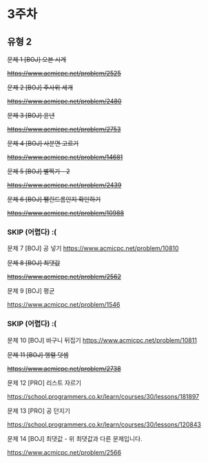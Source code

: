 # 3주차

## 유형 2
 
~~문제 1 [BOJ] 오븐 시계~~

~~https://www.acmicpc.net/problem/2525~~

~~문제 2 [BOJ] 주사위 세개~~

~~https://www.acmicpc.net/problem/2480~~

~~문제 3 [BOJ] 윤년~~

~~https://www.acmicpc.net/problem/2753~~

~~문제 4 [BOJ] 사분면 고르기~~

~~https://www.acmicpc.net/problem/14681~~

~~문제 5 [BOJ] 별찍기 - 2~~

~~https://www.acmicpc.net/problem/2439~~

~~문제 6 [BOJ] 팰린드롬인지 확인하기~~

~~https://www.acmicpc.net/problem/10988~~

### SKIP (어렵다) :(
문제 7 [BOJ] 공 넣기
https://www.acmicpc.net/problem/10810 

~~문제 8 [BOJ] 최댓값~~

~~https://www.acmicpc.net/problem/2562~~ 

문제 9 [BOJ] 평균

https://www.acmicpc.net/problem/1546 

### SKIP (어렵다) :(
문제 10 [BOJ] 바구니 뒤집기
https://www.acmicpc.net/problem/10811 

~~문제 11 [BOJ] 행렬 덧셈~~

~~https://www.acmicpc.net/problem/2738~~ 

문제 12 [PRO] 리스트 자르기

https://school.programmers.co.kr/learn/courses/30/lessons/181897 

문제 13 [PRO] 공 던지기

https://school.programmers.co.kr/learn/courses/30/lessons/120843 

문제 14 [BOJ] 최댓값 - 위 최댓값과 다른 문제입니다.

https://www.acmicpc.net/problem/2566 